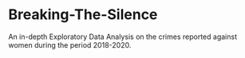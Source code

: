 # Breaking-The-Silence
An in-depth Exploratory Data Analysis on the crimes reported against women during the period 2018-2020.
